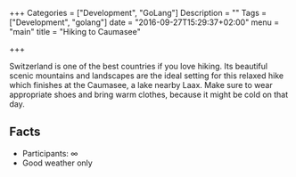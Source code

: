 +++
Categories = ["Development", "GoLang"]
Description = ""
Tags = ["Development", "golang"]
date = "2016-09-27T15:29:37+02:00"
menu = "main"
title = "Hiking to Caumasee"

+++

Switzerland is one of the best countries if you love hiking. Its beautiful scenic mountains and landscapes are the ideal setting for this relaxed hike which finishes at the Caumasee, a lake nearby Laax. Make sure to wear appropriate shoes and bring warm clothes, because it might be cold on that day.

## Facts
* Participants: ∞
* Good weather only
